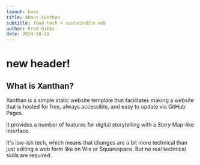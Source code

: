 ```yaml
---
layout: base
title: About Xanthan
subtitle: food tech + sustainable web
author: Fred Gibbs
date: 2024-10-28
---
```


# new header!

## What is Xanthan?
Xanthan is a simple static website template that facilitates making a website that is hosted for free, always accessible, and easy to update via GitHub Pages. 

It provides a number of features for digital storytelling with a Story Map-like interface. 

It's low-ish tech, which means that changes are a bit more technical than just editing a web form like on Wix or Squarespace. But no real technical skills are required.

